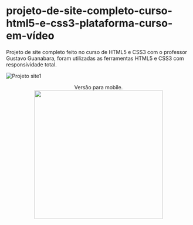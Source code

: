 # projeto-de-site-completo-curso-html5-e-css3-plataforma-curso-em-vídeo
Projeto de site completo feito no curso de HTML5 e CSS3 com o professor Gustavo Guanabara, foram utilizadas as ferramentas HTML5 e CSS3 com responsividade total.

![Projeto site1](https://user-images.githubusercontent.com/99043032/202881162-491d3dbf-cd34-40f6-9197-cb24607d954b.jpg)

<div align="center">
Versão para mobile.
</div>

<div align="center">
<img src="https://user-images.githubusercontent.com/99043032/202881181-6b17c4d1-3973-4a90-849f-79d44c301a91.jpg" width="350px" />
</div>
